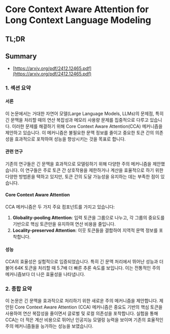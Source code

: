 # Core Context Aware Attention for Long Context Language Modeling
## TL;DR
## Summary
- [https://arxiv.org/pdf/2412.12465.pdf](https://arxiv.org/pdf/2412.12465.pdf)

### 1. 섹션 요약

#### 서론
이 논문에서는 거대한 자연어 모델(Large Language Models, LLMs)의 문제점, 특히 긴 문맥을 처리할 때의 연산 복잡성과 메모리 사용량 문제를 집중적으로 다루고 있습니다. 이러한 문제를 해결하기 위해 Core Context Aware Attention(CCA) 메커니즘을 제안하고 있습니다. 이 메커니즘은 불필요한 문맥 정보를 줄이고 중요한 토큰 간의 의존성을 효과적으로 포착하여 성능을 향상시키는 것을 목표로 합니다.

#### 관련 연구
기존의 연구들은 긴 문맥을 효과적으로 모델링하기 위해 다양한 주의 메커니즘을 제안했습니다. 이 연구들은 주로 토큰 간 상호작용을 제한하거나 계산을 효율적으로 하기 위한 다양한 방법론을 택하고 있지만, 토큰 간의 도달 가능성을 유지하는 데는 부족한 점이 있습니다.

#### Core Context Aware Attention
CCA 메커니즘은 두 가지 주요 컴포넌트를 가지고 있습니다: 
1. **Globality-pooling Attention**: 입력 토큰을 그룹으로 나누고, 각 그룹의 중요도를 기반으로 핵심 토큰만을 유지하여 연산 비용을 줄입니다.
2. **Locality-preserved Attention**: 이웃 토큰들을 결합하여 지역적 문맥 정보를 포착합니다.

#### 성능
CCA의 효율성은 실험적으로 입증되었습니다. 특히 긴 문맥 처리에서 뛰어난 성능과 더불어 64K 토큰을 처리할 때 5.7배 더 빠른 추론 속도를 보입니다. 이는 전통적인 주의 메커니즘보다 더 나은 효율성을 나타냅니다.

### 2. 종합 요약
이 논문은 긴 문맥을 효과적으로 처리하기 위한 새로운 주의 메커니즘을 제안합니다. 제안된 Core Context Aware Attention (CCA) 메커니즘은 중요도 기반의 핵심 토큰을 사용하여 연산 복잡성을 줄이면서 글로벌 및 로컬 의존성을 포착합니다. 실험을 통해 CCA는 더 적은 계산 비용으로 뛰어난 인공지능 모델링 능력을 보이며 기존의 효율적인 주의 메커니즘들을 능가하는 성능을 보였습니다.